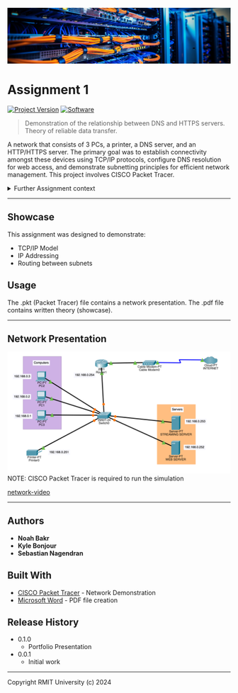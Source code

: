 [![header][header-url]][header-link]

# Assignment 1
[![Project Version][version-image]][version-url]
[![Software][Software-image]][Software-url]

> Demonstration of the relationship between DNS and HTTPS servers. Theory of reliable data transfer.


A network that consists of 3 PCs, a printer, a DNS server, and an HTTP/HTTPS server. The primary goal was to establish connectivity amongst these devices using TCP/IP protocols, configure DNS resolution for web access, and demonstrate subnetting principles for efficient network management. This project involves CISCO Packet Tracer.

<details>
   <summary>Further Assignment context</summary>
   <br>
   The network is configured using TCP/IP protocols to facilitate reliable data transmission between devices. Setting up the DNS server to host a domain and redirect requests to the HTTPS server, which serves a secure website was a key objective of the Packet Tracer component.
   <br><br>
   Subnet allocation (mask &amp; host number) is calculated to optimize network efficiency. The assignment explores subnetting principles; demonstrates how packets travel through the network; highlights routing decisions and packet forwarding mechanisms. This approach aims to deepen the understanding of network design, protocol implementation, and the operational dynamics of essential network services like DNS and HTTPS.
</details>

---
## Showcase

This assignment was designed to demonstrate:

* TCP/IP Model
* IP Addressing
* Routing between subnets

## Usage

The .pkt (Packet Tracer) file contains a network presentation.
The .pdf file contains written theory (showcase).

---
## Network Presentation
[![header][packet-tracer-image]][pkt-file-url]
NOTE: CISCO Packet Tracer is required to run the simulation

[network-video]

---
## Authors

* **Noah Bakr**
* **Kyle Bonjour**
* **Sebastian Nagendran**

## Built With

* [CISCO Packet Tracer](https://www.netacad.com/courses/packet-tracer) - Network Demonstration
* [Microsoft Word](https://www.microsoft.com/en-au/microsoft-365/word) - PDF file creation

## Release History

* 0.1.0
    * Portfolio Presentation
* 0.0.1
    * Initial work

---

Copyright RMIT University (c) 2024

<!-- Markdown link & img dfn's -->

[header-url]: ../DCNC-Header.png
[header-link]: https://github.com/Noah-Bakr

[version-image]: https://img.shields.io/badge/Version-1.0.0-brightgreen?style=for-the-badge&logo=appveyor
[version-url]: https://img.shields.io/badge/version-1.0.0-green
[Software-image]: https://img.shields.io/badge/cisco-packet--tracer?style=for-the-badge&logo=cisco&logoColor=%231BA0D7&label=Packet%20Tracer&color=%231BA0D7
[Software-url]: https://img.shields.io/badge/cisco-packet--tracer?style=for-the-badge&logo=cisco&logoColor=%231BA0D7&label=Packet%20Tracer&color=%231BA0D7

[packet-tracer-image]: Network%20Setup.png
[pkt-file-url]: https://github.com/Noah-Bakr/Data-Communication-and-Net-Centric-Computing/blob/main/Assignment%201/DCNC%20Assignment%201.pkt
[network-video]: https://github.com/user-attachments/assets/a1bdb97d-daf8-4743-9b8c-763220fc7b37
